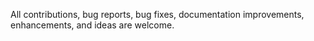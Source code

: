 All contributions, bug reports, bug fixes, documentation improvements, enhancements,
and ideas are welcome.

